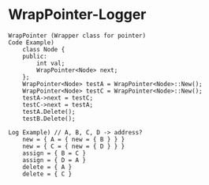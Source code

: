 # WrapPointer-Logger
    WrapPointer (Wrapper class for pointer)
    Code Example)
        class Node {
        public:
            int val;
            WrapPointer<Node> next;
        };
        WrapPointer<Node> testA = WrapPointer<Node>::New();
        WrapPointer<Node> testC = WrapPointer<Node>::New();
        testA->next = testC;
        testC->next = testA;
        testA.Delete();
        testB.Delete();
        
    Log Example) // A, B, C, D -> address?
        new = { A = { new = { B } } }
        new = { C = { new = { D } } }
        assign = { B = C }
        assign = { D = A }
        delete = { A }
        delete = { C }
      
